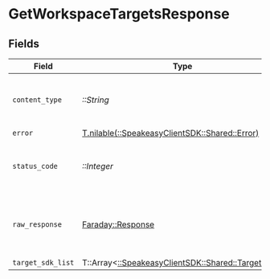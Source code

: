 # GetWorkspaceTargetsResponse


## Fields

| Field                                                                                 | Type                                                                                  | Required                                                                              | Description                                                                           |
| ------------------------------------------------------------------------------------- | ------------------------------------------------------------------------------------- | ------------------------------------------------------------------------------------- | ------------------------------------------------------------------------------------- |
| `content_type`                                                                        | *::String*                                                                            | :heavy_check_mark:                                                                    | HTTP response content type for this operation                                         |
| `error`                                                                               | [T.nilable(::SpeakeasyClientSDK::Shared::Error)](../../models/shared/error.md)        | :heavy_minus_sign:                                                                    | Error                                                                                 |
| `status_code`                                                                         | *::Integer*                                                                           | :heavy_check_mark:                                                                    | HTTP response status code for this operation                                          |
| `raw_response`                                                                        | [Faraday::Response](https://www.rubydoc.info/gems/faraday/Faraday/Response)           | :heavy_check_mark:                                                                    | Raw HTTP response; suitable for custom response parsing                               |
| `target_sdk_list`                                                                     | T::Array<[::SpeakeasyClientSDK::Shared::TargetSDK](../../models/shared/targetsdk.md)> | :heavy_minus_sign:                                                                    | Success                                                                               |